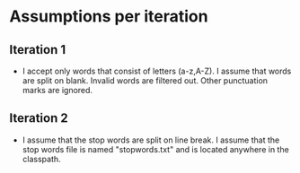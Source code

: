 # Assumptions per iteration

## Iteration 1
- I accept only words that consist of letters (a-z,A-Z). I assume that words are split on blank. Invalid words are filtered out. Other punctuation marks are ignored.

## Iteration 2
- I assume that the stop words are split on line break. I assume that the stop words file is named "stopwords.txt" and is located anywhere in the classpath.

